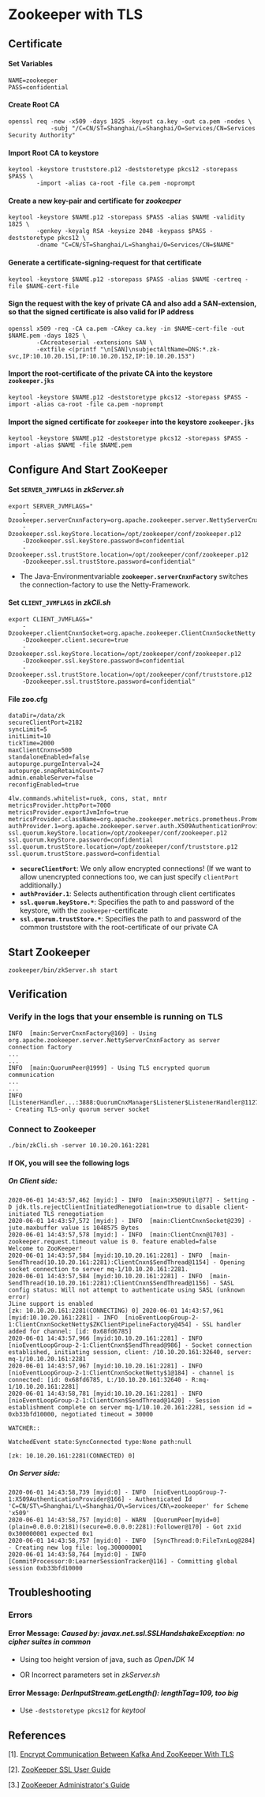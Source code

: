 

# Zookeeper with TLS



## Certificate

#### Set Variables

```shell
NAME=zookeeper
PASS=confidential
```



#### Create Root CA

```shell
openssl req -new -x509 -days 1825 -keyout ca.key -out ca.pem -nodes \
			-subj "/C=CN/ST=Shanghai/L=Shanghai/O=Services/CN=Services Security Authority"
```



#### Import Root CA to keystore

```shell
keytool -keystore truststore.p12 -deststoretype pkcs12 -storepass $PASS \
		-import -alias ca-root -file ca.pem -noprompt
```



#### Create a new key-pair and certificate for *zookeeper*

```shell
keytool -keystore $NAME.p12 -storepass $PASS -alias $NAME -validity 1825 \
		-genkey -keyalg RSA -keysize 2048 -keypass $PASS -deststoretype pkcs12 \
		-dname "C=CN/ST=Shanghai/L=Shanghai/O=Services/CN=$NAME"
```



#### Generate a certificate-signing-request for that certificate

```shell
keytool -keystore $NAME.p12 -storepass $PASS -alias $NAME -certreq -file $NAME-cert-file
```



#### Sign the request with the key of private CA and also add a SAN-extension, so that the signed certificate is also valid for IP address

```shell
openssl x509 -req -CA ca.pem -CAkey ca.key -in $NAME-cert-file -out $NAME.pem -days 1825 \
		-CAcreateserial -extensions SAN \
		-extfile <(printf "\n[SAN]\nsubjectAltName=DNS:*.zk-svc,IP:10.10.20.151,IP:10.10.20.152,IP:10.10.20.153")
```



#### Import the root-certificate of the private CA into the keystore `zookeeper.jks`

```shell
keytool -keystore $NAME.p12 -deststoretype pkcs12 -storepass $PASS -import -alias ca-root -file ca.pem -noprompt
```



#### Import the signed certificate for `zookeeper` into the keystore `zookeeper.jks`

```shell
keytool -keystore $NAME.p12 -deststoretype pkcs12 -storepass $PASS -import -alias $NAME -file $NAME.pem
```



## Configure And Start ZooKeeper

#### Set `SERVER_JVMFLAGS` in *zkServer.sh*

```shell
export SERVER_JVMFLAGS="
	-Dzookeeper.serverCnxnFactory=org.apache.zookeeper.server.NettyServerCnxnFactory
	-Dzookeeper.ssl.keyStore.location=/opt/zookeeper/conf/zookeeper.p12
	-Dzookeeper.ssl.keyStore.password=confidential
	-Dzookeeper.ssl.trustStore.location=/opt/zookeeper/conf/zookeeper.p12
	-Dzookeeper.ssl.trustStore.password=confidential"
```

- The Java-Environmentvariable **`zookeeper.serverCnxnFactory`** switches the connection-factory to use the Netty-Framework.



#### Set `CLIENT_JVMFLAGS` in *zkCli.sh*

```shell
export CLIENT_JVMFLAGS="
	-Dzookeeper.clientCnxnSocket=org.apache.zookeeper.ClientCnxnSocketNetty
	-Dzookeeper.client.secure=true
	-Dzookeeper.ssl.keyStore.location=/opt/zookeeper/conf/zookeeper.p12
	-Dzookeeper.ssl.keyStore.password=confidential
	-Dzookeeper.ssl.trustStore.location=/opt/zookeeper/conf/truststore.p12
	-Dzookeeper.ssl.trustStore.password=confidential"
```



#### File zoo.cfg

```shell
dataDir=/data/zk
secureClientPort=2182
syncLimit=5
initLimit=10
tickTime=2000
maxClientCnxns=500
standaloneEnabled=false
autopurge.purgeInterval=24
autopurge.snapRetainCount=7
admin.enableServer=false
reconfigEnabled=true

4lw.commands.whitelist=ruok, cons, stat, mntr
metricsProvider.httpPort=7000
metricsProvider.exportJvmInfo=true
metricsProvider.className=org.apache.zookeeper.metrics.prometheus.PrometheusMetricsProvider
authProvider.1=org.apache.zookeeper.server.auth.X509AuthenticationProvider
ssl.quorum.keyStore.location=/opt/zookeeper/conf/zookeeper.p12
ssl.quorum.keyStore.password=confidential
ssl.quorum.trustStore.location=/opt/zookeeper/conf/truststore.p12
ssl.quorum.trustStore.password=confidential
```

- **`secureClientPort`**: We only allow encrypted connections!
  (If we want to allow unencrypted connections too, we can just specify `clientPort` additionally.)
- **`authProvider.1`**: Selects authentification through client certificates
- **`ssl.quorum.keyStore.*`**: Specifies the path to and password of the keystore, with the `zookeeper`-certificate
- **`ssl.quorum.trustStore.*`**: Specifies the path to and password of the common truststore with the root-certificate of our private CA



## Start Zookeeper

```shell
zookeeper/bin/zkServer.sh start
```



## Verification

### Verify in the logs that your ensemble is running on TLS

```
INFO  [main:ServerCnxnFactory@169] - Using org.apache.zookeeper.server.NettyServerCnxnFactory as server connection factory
...
...
INFO  [main:QuorumPeer@1999] - Using TLS encrypted quorum communication
...
...
INFO  [ListenerHandler...:3888:QuorumCnxManager$Listener$ListenerHandler@1127] - Creating TLS-only quorum server socket
```



### Connect to Zookeeper

```shell
./bin/zkCli.sh -server 10.10.20.161:2281
```



#### If OK, you will see the following logs



##### On Client side:

```
2020-06-01 14:43:57,462 [myid:] - INFO  [main:X509Util@77] - Setting -D jdk.tls.rejectClientInitiatedRenegotiation=true to disable client-initiated TLS renegotiation
2020-06-01 14:43:57,572 [myid:] - INFO  [main:ClientCnxnSocket@239] - jute.maxbuffer value is 1048575 Bytes
2020-06-01 14:43:57,578 [myid:] - INFO  [main:ClientCnxn@1703] - zookeeper.request.timeout value is 0. feature enabled=false
Welcome to ZooKeeper!
2020-06-01 14:43:57,584 [myid:10.10.20.161:2281] - INFO  [main-SendThread(10.10.20.161:2281):ClientCnxn$SendThread@1154] - Opening socket connection to server mq-1/10.10.20.161:2281.
2020-06-01 14:43:57,584 [myid:10.10.20.161:2281] - INFO  [main-SendThread(10.10.20.161:2281):ClientCnxn$SendThread@1156] - SASL config status: Will not attempt to authenticate using SASL (unknown error)
JLine support is enabled
[zk: 10.10.20.161:2281(CONNECTING) 0] 2020-06-01 14:43:57,961 [myid:10.10.20.161:2281] - INFO  [nioEventLoopGroup-2-1:ClientCnxnSocketNetty$ZKClientPipelineFactory@454] - SSL handler added for channel: [id: 0x68fd6785]
2020-06-01 14:43:57,966 [myid:10.10.20.161:2281] - INFO  [nioEventLoopGroup-2-1:ClientCnxn$SendThread@986] - Socket connection established, initiating session, client: /10.10.20.161:32640, server: mq-1/10.10.20.161:2281
2020-06-01 14:43:57,967 [myid:10.10.20.161:2281] - INFO  [nioEventLoopGroup-2-1:ClientCnxnSocketNetty$1@184] - channel is connected: [id: 0x68fd6785, L:/10.10.20.161:32640 - R:mq-1/10.10.20.161:2281]
2020-06-01 14:43:58,781 [myid:10.10.20.161:2281] - INFO  [nioEventLoopGroup-2-1:ClientCnxn$SendThread@1420] - Session establishment complete on server mq-1/10.10.20.161:2281, session id = 0xb33bfd10000, negotiated timeout = 30000

WATCHER::

WatchedEvent state:SyncConnected type:None path:null

[zk: 10.10.20.161:2281(CONNECTED) 0]
```



##### On Server side:

```
2020-06-01 14:43:58,739 [myid:0] - INFO  [nioEventLoopGroup-7-1:X509AuthenticationProvider@166] - Authenticated Id 'C=CN/ST\=Shanghai/L\=Shanghai/O\=Services/CN\=zookeeper' for Scheme 'x509'
2020-06-01 14:43:58,757 [myid:0] - WARN  [QuorumPeer[myid=0](plain=0.0.0.0:2181)(secure=0.0.0.0:2281):Follower@170] - Got zxid 0x300000001 expected 0x1
2020-06-01 14:43:58,757 [myid:0] - INFO  [SyncThread:0:FileTxnLog@284] - Creating new log file: log.300000001
2020-06-01 14:43:58,764 [myid:0] - INFO  [CommitProcessor:0:LearnerSessionTracker@116] - Committing global session 0xb33bfd10000
```



## Troubleshooting

### Errors

#### Error Message: *Caused by: javax.net.ssl.SSLHandshakeException: no cipher suites in common*

- Using too height version of java, such as *OpenJDK 14*

- OR Incorrect parameters set in *zkServer.sh*



#### Error Message: *DerInputStream.getLength(): lengthTag=109, too big*

- Use  `-deststoretype pkcs12` for *keytool*



## References

[1]. [Encrypt Communication Between Kafka And ZooKeeper With TLS](https://juplo.de/encrypt-communication-between-kafka-and-zookeeper-with-tls/)

[2]. [ZooKeeper SSL User Guide](https://cwiki.apache.org/confluence/display/ZOOKEEPER/ZooKeeper+SSL+User+Guide)

[3.] [ZooKeeper Administrator's Guide](https://zookeeper.apache.org/doc/r3.6.1/zookeeperAdmin.html#Quorum+TLS)

